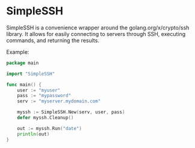 # SimpleSSH

SimpleSSH is a convenience wrapper around the golang.org/x/crypto/ssh library. It allows for easily connecting to servers through SSH, executing commands, and returning the results.

Example:
```go
package main

import "SimpleSSH"

func main() {
	user := "myuser"
	pass := "mypassword"
	serv := "myserver.mydomain.com"

	myssh := SimpleSSH.New(serv, user, pass)
	defer myssh.Cleanup()

	out := myssh.Run("date")
	println(out)
}
```
